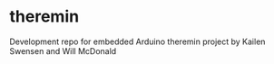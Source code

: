 # theremin
Development repo for embedded Arduino theremin project by Kailen Swensen and Will McDonald
